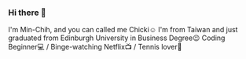 ### Hi there 👋
I'm Min-Chih, and you can called me Chicki:relaxed:
I'm from Taiwan and just graduated from Edinburgh University in Business Degree:wink:
Coding Beginner:computer: / Binge-watching Netflix:tv: / Tennis lover:tennis:
<!--
**Min-Chih/min-chih** is a ✨ _special_ ✨ repository because its `README.md` (this file) appears on your GitHub profile.

Here are some ideas to get you started:

- 🔭 I’m currently working on ...
- 🌱 I’m currently learning ...
- 👯 I’m looking to collaborate on ...
- 🤔 I’m looking for help with ...
- 💬 Ask me about ...
- 📫 How to reach me: ...
- 😄 Pronouns: ...
- ⚡ Fun fact: ...
-->
